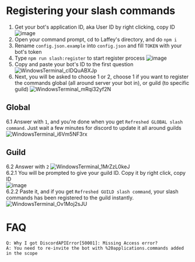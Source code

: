 # Registering your slash commands
1. Get your bot's application ID, aka User ID by right clicking, copy ID
![image](https://i.imgur.com/NX396C6.gif)
2. Open your command prompt, cd to Laffey's directory, and do `npm i`
3. Rename `config.json.example` into `config.json` and fill `TOKEN` with your bot's token
4. Type `npm run slash:register` to start register process
![image](https://i.imgur.com/NSAyyn5.png)
5. Copy and paste your bot's ID to the first question
![WindowsTerminal_cIDQuABXJp](https://user-images.githubusercontent.com/60313514/159162042-0ff02794-ea07-481b-a824-9aa5a282cf3f.png)
6. Next, you will be asked to choose 1 or 2, choose 1 if you want to register the commands global (all around server your bot in), or guild (to specific guild)
![WindowsTerminal_mRqi32yf2N](https://user-images.githubusercontent.com/60313514/159162096-0ba5be93-5d94-44b9-b946-af6d3c8107af.png)

## Global
6.1 Answer with `1`, and you're done when you get `Refreshed GLOBAL slash command`. Just wait a few minutes for discord to update it all around guilds
![WindowsTerminal_i6Vm5NF3rx](https://user-images.githubusercontent.com/60313514/159162151-edc92e3e-6eb7-4cfa-a059-b9d01a2c932f.png)


## Guild
6.2 Answer with `2`
![WindowsTerminal_1MrZzL0keJ](https://user-images.githubusercontent.com/60313514/159162211-42ddd37f-0cd6-4332-af52-ec9ac8f8f9f6.png)   
6.2.1 You will be prompted to give your guild ID. Copy it by right click, copy ID    
![image](https://i.imgur.com/koXzuZW.gif)    
6.2.2 Paste it, and if you get `Refreshed GUILD slash command`, your slash commands has been registered to the guild instantly.
![WindowsTerminal_Ov1Moj2sJU](https://user-images.githubusercontent.com/60313514/159162391-10a4d0b8-1260-45c9-b688-738afc7d7906.png)


# FAQ
```
Q: Why I got DiscordAPIError[50001]: Missing Access error?
A: You need to re-invite the bot with %20applications.commands added in the scope
```
